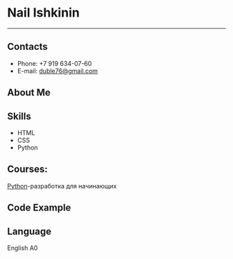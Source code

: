 # Nail Ishkinin
---
## Contacts
* Phone: +7 919 634-07-60
* E-mail: duble76@gmail.com

## About Me

## Skills
* HTML
* CSS
* Python

## Courses:

[Python](https://netology.ru/backend/api/user/programs/25521/pdf_certificate/)-разработка для начинающих


## Code Example

## Language
English A0

